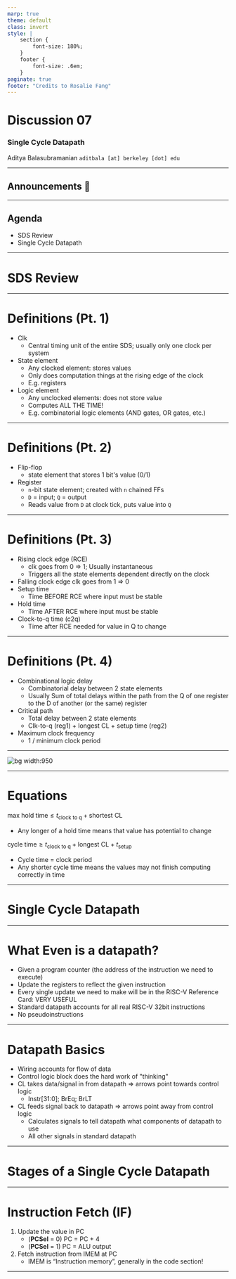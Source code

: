 ```yaml
---
marp: true
theme: default
class: invert
style: |
    section {
        font-size: 180%;
    }
    footer {
        font-size: .6em;
    }
paginate: true
footer: "Credits to Rosalie Fang"
---
```


<!-- 
_paginate: false
_footer: Slides available at [`teaching.aditbala.com`](https://teaching.aditbala.com)
_class: invert
-->

# <!--fit--> Discussion 07

### Single Cycle Datapath


Aditya Balasubramanian
`aditbala [at] berkeley [dot] edu`


---
<!-- 
_footer: ""
-->

## Announcements :mega:


---

## Agenda

- SDS Review
- Single Cycle Datapath

---
<!-- 
_backgroundColor: #3333
-->

# <!-- fit --> SDS Review

---

# Definitions (Pt. 1)

* Clk
    - Central timing unit of the entire SDS; usually only one clock per system
* State element
    - Any clocked element: stores values
    - Only does computation things at the rising edge of the clock
    - E.g. registers
* Logic element
    - Any unclocked elements: does not store value
    - Computes ALL THE TIME!
    - E.g. combinatorial logic elements (AND gates, OR gates, etc.)



---

# Definitions (Pt. 2)

* Flip-flop
    - state element that stores 1 bit's value (0/1)
* Register
    - `n`-bit state element; created with `n` chained FFs
    - `D` = input; `Q` = output
    - Reads value from `D` at clock tick, puts value into `Q`

---

# Definitions (Pt. 3)

* Rising clock edge (RCE)
    - clk goes from 0 => 1; Usually instantaneous
    - Triggers all the state elements dependent directly on the clock
* Falling clock edge
    clk goes from 1 => 0
* Setup time
    - Time BEFORE RCE where input must be stable
* Hold time
    - Time AFTER RCE where input must be stable
* Clock-to-q time (c2q)
    - Time after RCE needed for value in Q to change

---

# Definitions (Pt. 4)

* Combinational logic delay
    - Combinatorial delay between 2 state elements
    - Usually Sum of total delays within the path from the Q of one register to the D of another (or the same) register
* Critical path
    - Total delay between 2 state elements
    - Clk-to-q (reg1) + longest CL + setup time (reg2)
* Maximum clock frequency
    - 1 / minimum clock period

--- 


![bg  width:950](https://i.imgur.com/uE8iKfp.png)

---

# Equations

$\text{max hold time} \leq t_{\text{clock to q}} + \text{shortest CL}$

- Any longer of a hold time means that value has potential to change

$\text{cycle time} \geq t_{\text{clock to q}} + \text{longest CL} + t_{\text{setup}}$

- Cycle time = clock period
- Any shorter cycle time means the values may not finish computing correctly in time

---
<!-- 
_backgroundColor: #3333
-->

# <!-- fit --> Single Cycle Datapath

---

# What Even is a datapath?

- Given a program counter (the address of the instruction we need to execute)
- Update the registers to reflect the given instruction
- Every single update we need to make will be in the RISC-V Reference Card: VERY USEFUL
- Standard datapath accounts for all real RISC-V 32bit instructions
- No pseudoinstructions

---

# Datapath Basics

* Wiring accounts for flow of data
* Control logic block does the hard work of "thinking"
* CL takes data/signal in from datapath ⇒ arrows point towards control logic
    - Instr[31:0]; BrEq; BrLT
* CL feeds signal back to datapath ⇒ arrows point away from control logic
    - Calculates signals to tell datapath what components of datapath to use
    - All other signals in standard datapath

---

# Stages of a Single Cycle Datapath

---

# Instruction Fetch (IF)

1. Update the value in PC
    - (**PCSel** = 0) PC = PC + 4
    - (**PCSel** = 1) PC = ALU output
2. Fetch instruction from IMEM at PC
    - IMEM is “Instruction memory”, generally in the code section!

---




